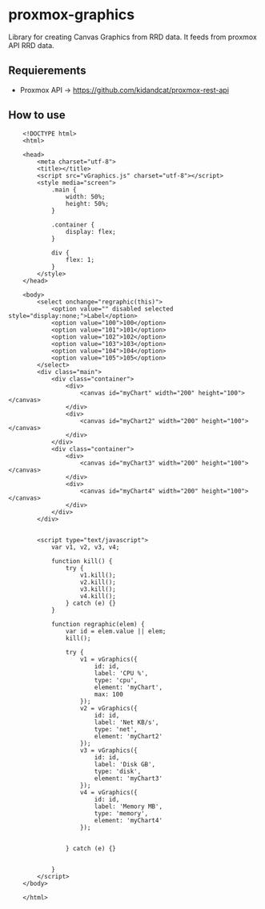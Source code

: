 # proxmox-graphics


Library for creating Canvas Graphics from RRD data.
It feeds from proxmox API RRD data.

## Requierements
 * Proxmox API -> https://github.com/kidandcat/proxmox-rest-api

## How to use

        <!DOCTYPE html>
        <html>
        
        <head>
            <meta charset="utf-8">
            <title></title>
            <script src="vGraphics.js" charset="utf-8"></script>
            <style media="screen">
                .main {
                    width: 50%;
                    height: 50%;
                }
        
                .container {
                    display: flex;
                }
        
                div {
                    flex: 1;
                }
            </style>
        </head>
        
        <body>
            <select onchange="regraphic(this)">
                <option value="" disabled selected style="display:none;">Label</option>
                <option value="100">100</option>
                <option value="101">101</option>
                <option value="102">102</option>
                <option value="103">103</option>
                <option value="104">104</option>
                <option value="105">105</option>
            </select>
            <div class="main">
                <div class="container">
                    <div>
                        <canvas id="myChart" width="200" height="100"></canvas>
                    </div>
                    <div>
                        <canvas id="myChart2" width="200" height="100"></canvas>
                    </div>
                </div>
                <div class="container">
                    <div>
                        <canvas id="myChart3" width="200" height="100"></canvas>
                    </div>
                    <div>
                        <canvas id="myChart4" width="200" height="100"></canvas>
                    </div>
                </div>
            </div>
        
        
            <script type="text/javascript">
                var v1, v2, v3, v4;
        
                function kill() {
                    try {
                        v1.kill();
                        v2.kill();
                        v3.kill();
                        v4.kill();
                    } catch (e) {}
                }
        
                function regraphic(elem) {
                    var id = elem.value || elem;
                    kill();
        
                    try {
                        v1 = vGraphics({
                            id: id,
                            label: 'CPU %',
                            type: 'cpu',
                            element: 'myChart',
                            max: 100
                        });
                        v2 = vGraphics({
                            id: id,
                            label: 'Net KB/s',
                            type: 'net',
                            element: 'myChart2'
                        });
                        v3 = vGraphics({
                            id: id,
                            label: 'Disk GB',
                            type: 'disk',
                            element: 'myChart3'
                        });
                        v4 = vGraphics({
                            id: id,
                            label: 'Memory MB',
                            type: 'memory',
                            element: 'myChart4'
                        });
        
        
                    } catch (e) {}
        
        
                }
            </script>
        </body>
        
        </html>
